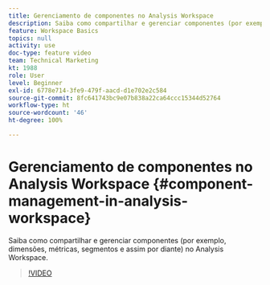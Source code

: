 ```yaml
---
title: Gerenciamento de componentes no Analysis Workspace
description: Saiba como compartilhar e gerenciar componentes (por exemplo, dimensões, métricas, segmentos e assim por diante) no Analysis Workspace.
feature: Workspace Basics
topics: null
activity: use
doc-type: feature video
team: Technical Marketing
kt: 1988
role: User
level: Beginner
exl-id: 6778e714-3fe9-479f-aacd-d1e702e2c584
source-git-commit: 8fc641743bc9e07b838a22ca64ccc15344d52764
workflow-type: ht
source-wordcount: '46'
ht-degree: 100%

---
```


# Gerenciamento de componentes no Analysis Workspace {#component-management-in-analysis-workspace}

Saiba como compartilhar e gerenciar componentes (por exemplo, dimensões, métricas, segmentos e assim por diante) no Analysis Workspace.

>[!VIDEO](https://video.tv.adobe.com/v/24095/?quality=12&learn=on)
